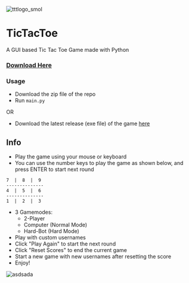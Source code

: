 ![tttlogo_smol](https://user-images.githubusercontent.com/68178267/202846969-128934aa-0bd8-4cb0-8c89-78465cd554cb.png)
# TicTacToe
A GUI based Tic Tac Toe Game made with Python
### [Download Here](https://github.com/AbhiK002/tic-tac-toe/releases/latest)

### Usage
- Download the zip file of the repo
- Run `main.py`

OR
- Download the latest release (exe file) of the game [here](https://github.com/AbhiK002/tic-tac-toe/releases/latest)


## Info
- Play the game using your mouse or keyboard
- You can use the number keys to play the game as shown below, and press ENTER to start next round
```
7  |  8  |  9
--------------
4  |  5  |  6
--------------
1  |  2  |  3
```
- 3 Gamemodes:
  - 2-Player
  - Computer (Normal Mode)
  - Hard-Bot (Hard Mode)
- Play with custom usernames
- Click "Play Again" to start the next round
- Click "Reset Scores" to end the current game
- Start a new game with new usernames after resetting the score
- Enjoy!

![asdsada](https://user-images.githubusercontent.com/68178267/209412931-91efe397-d4f9-41ee-8819-78511aeeaab2.png)
